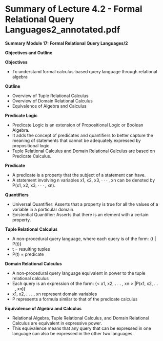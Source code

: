 #  Summary of Lecture 4.2 - Formal Relational Query Languages2_annotated.pdf 
**Summary**
**Module 17: Formal Relational Query Languages/2**

**Objectives and Outline**

**Objectives**

* To understand formal calculus-based query language through relational algebra

**Outline**

* Overview of Tuple Relational Calculus
* Overview of Domain Relational Calculus
* Equivalence of Algebra and Calculus

**Predicate Logic**

* Predicate Logic is an extension of Propositional Logic or Boolean Algebra.
* It adds the concept of predicates and quantifiers to better capture the meaning of statements that cannot be adequately expressed by propositional logic.
* Tuple Relational Calculus and Domain Relational Calculus are based on Predicate Calculus.

**Predicate**

* A predicate is a property that the subject of a statement can have.
* A statement involving n variables x1, x2, x3, · · · , xn can be denoted by P(x1, x2, x3, · · · , xn).

**Quantifiers**

* Universal Quantifier: Asserts that a property is true for all the values of a variable in a particular domain.
* Existential Quantifier: Asserts that there is an element with a certain property.

**Tuple Relational Calculus**

* A non-procedural query language, where each query is of the form:
{t | P(t)}
* t = resulting tuples
* P(t) = predicate

**Domain Relational Calculus**

* A non-procedural query language equivalent in power to the tuple relational calculus
* Each query is an expression of the form:
{< x1, x2, . . . , xn > |P(x1, x2, . . . , xn)}
* x1, x2, . . . , xn represent domain variables
* P represents a formula similar to that of the predicate calculus

**Equivalence of Algebra and Calculus**

* Relational Algebra, Tuple Relational Calculus, and Domain Relational Calculus are equivalent in expressive power.
* This equivalence means that any query that can be expressed in one language can also be expressed in the other two languages.
